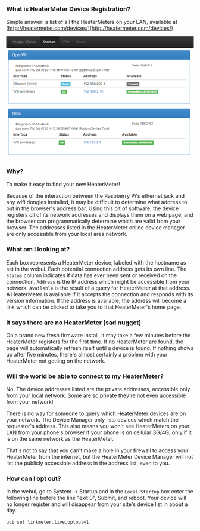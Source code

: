 ### What is HeaterMeter Device Registration?

Simple answer: a list of all the HeaterMeters on your LAN, available at [http://heatermeter.com/devices/](http://heatermeter.com/devices/)

![HeaterMeter Device Manager](Images/hm-device-manager.png)

### Why?

To make it easy to find your new HeaterMeter!

Because of the interaction between the Raspberry Pi's ethernet jack and any wifi dongles installed, it may be difficult to determine what address to put in the browser's address bar. Using this bit of software, the device registers *all* of its network addresses and displays them on a web page, and the browser can programmatically determine which are valid from your browser. The addresses listed in the HeaterMeter online device manager are only accessible from your local area network.

### What am I looking at?

Each box represents a HeaterMeter device, labeled with the hostname as set in the webui. Each potential connection address gets its own line. The `Status` column indicates if data has ever been sent or received on the connection. `Address` is the IP address which might be accessible from your network. `Available` is the result of a query for HeaterMeter at that address. A HeaterMeter is available if it accepts the connection and responds with its version information. If the address is available, the address will become a link which can be clicked to take you to that HeaterMeter's home page.

### It says there are no HeaterMeter (sad nugget)

On a brand new fresh firmware install, it may take a few minutes before the HeaterMeter registers for the first time. If no HeaterMeter are found, the page will automatically refresh itself until a device is found. If nothing shows up after five minutes, there's almost certainly a problem with your HeaterMeter not getting on the network.

### Will the world be able to connect to my HeaterMeter?

No. The device addresses listed are the private addresses, accessible only from your local network. Some are so private they're not even accessible from your network!

There is no way for someone to query which HeaterMeter devices are on your network. The Device Manager only lists devices which match the requestor's address. This also means you won't see HeaterMeters on your LAN from your phone's browser if your phone is on cellular 3G/4G, only if it is on the same network as the HeaterMeter.

That's not to say that you can't make a hole in your firewall to access your HeaterMeter from the internet, but the HeaterMeter Device Manager will not list the publicly accessible address in the address list, even to you.

### How can I opt out?

In the webui, go to System -> Startup and in the `Local Startup` box enter the following line before the line "exit 0", Submit, and reboot. Your device will no longer register and will disappear from your site's device list in about a day.
~~~
uci set linkmeter.live.optout=1
~~~